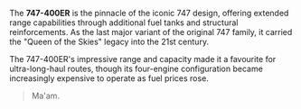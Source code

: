 The **747-400ER** is the pinnacle of the iconic 747 design, offering extended range capabilities through additional fuel tanks and structural reinforcements. As the last major variant of the original 747 family, it carried the "Queen of the Skies" legacy into the 21st century.

The 747-400ER's impressive range and capacity made it a favourite for ultra-long-haul routes, though its four-engine configuration became increasingly expensive to operate as fuel prices rose.

> Ma'am.